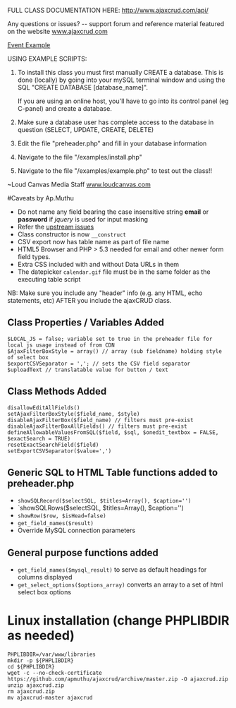 FULL CLASS DOCUMENTATION HERE:
http://www.ajaxcrud.com/api/

Any questions or issues? -- support forum and reference material featured on the website www.ajaxcrud.com

[Event Example](examples/events)

USING EXAMPLE SCRIPTS:

1) To install this class you must first manually CREATE a database. This is done (locally) by going
   into your mySQL terminal window and using the SQL "CREATE DATABASE [database_name]".

   If you are using an online host, you'll have to go into its control panel (eg C-panel) and create a database.

2) Make sure a database user has complete access to the database in question (SELECT, UPDATE, CREATE, DELETE)

3) Edit the file "preheader.php" and fill in your database information

4) Navigate to the file "/examples/install.php"

5) Navigate to the file "/examples/example.php" to test out the class!!


~Loud Canvas Media Staff
www.loudcanvas.com

#Caveats by Ap.Muthu
* Do not name any field bearing the case insensitive string **email** or **password** if *jquery* is used for input masking
* Refer the [upstream issues](https://github.com/iceman101184/ajaxcrud/issues)
* Class constructor is now `__construct`
* CSV export now has table name as part of file name
* HTML5 Browser and PHP > 5.3 needed for email and other newer form field types.
* Extra CSS included with and without Data URLs in them
* The datepicker `calendar.gif` file must be in the same folder as the executing table script

NB: Make sure you include any "header" info (e.g. any HTML, echo statements, etc) AFTER you 
include the ajaxCRUD class.

## Class Properties / Variables Added
````
$LOCAL_JS = false; variable set to true in the preheader file for local js usage instead of from CDN
$AjaxFilterBoxStyle = array() // array (sub fieldname) holding style of select box
$exportCSVSeparator = ','; // sets the CSV field separator
$uploadText // translatable value for button / text
````

## Class Methods Added
````
disallowEditAllFields()
setAjaxFilterBoxStyle($field_name, $style)
disableAjaxFilterBox($field_name) // filters must pre-exist
disableAjaxFilterBoxAllFields() // filters must pre-exist
defineAllowableValuesFromSQL($field, $sql, $onedit_textbox = FALSE, $exactSearch = TRUE)
resetExactSearchField($field)
setExportCSVSeparator($value=',')
````

## Generic SQL to HTML Table functions added to preheader.php
* `showSQLRecord($selectSQL, $titles=Array(), $caption='')`
* `showSQLRows($selectSQL, $titles=Array(), $caption='')
* `showRow($row, $isHead=false)`
* `get_field_names($result)`
* Override MySQL connection parameters

## General purpose functions added
* `get_field_names($mysql_result)` to serve as default headings for columns displayed
* `get_select_options($options_array)` converts an array to a set of html select box options

# Linux installation (change PHPLIBDIR as needed)
````
PHPLIBDIR=/var/www/libraries
mkdir -p ${PHPLIBDIR}
cd ${PHPLIBDIR}
wget -c --no-check-certificate https://github.com/apmuthu/ajaxcrud/archive/master.zip -O ajaxcrud.zip
unzip ajaxcrud.zip
rm ajaxcrud.zip
mv ajaxcrud-master ajaxcrud
````
